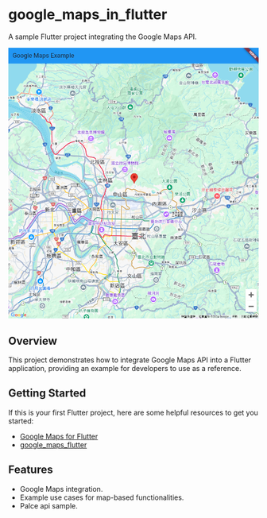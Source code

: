 # google_maps_in_flutter

A sample Flutter project integrating the Google Maps API.

![demo](./images/demo.png)

## Overview

This project demonstrates how to integrate Google Maps API into a Flutter application, providing an example for developers to use as a reference.

## Getting Started

If this is your first Flutter project, here are some helpful resources to get you started:

- [Google Maps for Flutter](https://developers.google.com/maps/flutter-package/overview)
- [google_maps_flutter](https://pub.dev/packages/google_maps_flutter)

## Features

- Google Maps integration.
- Example use cases for map-based functionalities.
- Palce api sample.
